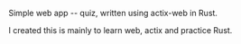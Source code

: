 Simple web app -- quiz, written using actix-web in Rust.

I created this is mainly to learn web, actix and practice Rust.
